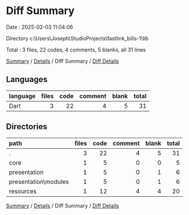 # Diff Summary

Date : 2025-02-03 11:04:06

Directory c:\\Users\\Joseph\\StudioProjects\\fastlink_bills-1\\lib

Total : 3 files,  22 codes, 4 comments, 5 blanks, all 31 lines

[Summary](results.md) / [Details](details.md) / Diff Summary / [Diff Details](diff-details.md)

## Languages
| language | files | code | comment | blank | total |
| :--- | ---: | ---: | ---: | ---: | ---: |
| Dart | 3 | 22 | 4 | 5 | 31 |

## Directories
| path | files | code | comment | blank | total |
| :--- | ---: | ---: | ---: | ---: | ---: |
| . | 3 | 22 | 4 | 5 | 31 |
| core | 1 | 5 | 0 | 0 | 5 |
| presentation | 1 | 5 | 0 | 1 | 6 |
| presentation\\modules | 1 | 5 | 0 | 1 | 6 |
| resources | 1 | 12 | 4 | 4 | 20 |

[Summary](results.md) / [Details](details.md) / Diff Summary / [Diff Details](diff-details.md)